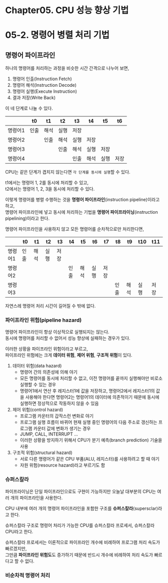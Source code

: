 # Chapter05. CPU 성능 향상 기법

# 05-2. 명령어 병렬 처리 기법

## 명령어 파이프라인

하나의 명령어를 처리하는 과정을 비슷한 시간 간격으로 나누어 보면,

1. 명령어 인출(Instruction Fetch)
2. 명령어 해석(Instruction Decode)
3. 명령어 실행(Execute Instruction)
4. 결과 저장(Write Back)

이 네 단계로 나눌 수 있다.

|      | t0 | t1 | t2 | t3 | t4 | t5 | t6 |
|------|----|----|----|----|----|----|----|
| 명령어1 | 인출 | 해석 | 실행 | 저장 |    |    |    |
| 명령어2 |    | 인출 | 해석 | 실행 | 저장 |    |    |
| 명령어3 |    |    | 인출 | 해석 | 실행 | 저장 |    |
| 명령어4 |    |    |    | 인출 | 해석 | 실행 | 저장 |

CPU는 같은 단계가 겹치지 않는다면 `각 단계를 동시에 실행`할 수 있다.

t1에서는 명령어 1, 2를 동시에 처리할 수 있고,  
t2에서는 명령어 1, 2, 3을 동시에 처리할 수 있다.

이렇게 명령어를 병렬 수행하는 것을 **명령어 파이프라인**(instruction pipeline)이라고 하고,  
명령어 파이프라인에 넣고 동시에 처리하는 기법을 **명령어 파이프라이닝**(instruction pipelining)이라고 한다.

명령어 파이프라인을 사용하지 않고 모든 명령어를 순차적으로만 처리한다면,

|      | t0 | t1 | t2 | t3 | t4 | t5 | t6 | t7 | t8 | t9 | t10 | t11 |
|------|----|----|----|----|----|----|----|----|----|----|-----|-----|
| 명령어1 | 인출 | 해석 | 실행 | 저장 |    |    |    |    |    |    |     |     |
| 명령어2 |    |    |    |    | 인출 | 해석 | 실행 | 저장 |    |    |     |     |
| 명령어3 |    |    |    |    |    |    |    |    | 인출 | 해석 | 실행  | 저장  |

자연스레 명령어 처리 시간이 길어질 수 밖에 없다.

### 파이프라인 위험(pipeline hazard)

명령어 파이프라인이 항상 이상적으로 실행되지는 않는다.  
동시에 명령어를 처리할 수 없어서 성능 향상에 실패하는 경우가 있다.

이러한 상황을 파이프라인 위험이라고 부르고,  
파이프라인 위험에는 크게 **데이터 위험**, **제어 위험**, **구조적 위험**이 있다.

1. 데이터 위험(data hazard)
    - 명령어 간의 의존성에 의해 야기
    - 모든 명령어를 동시에 처리할 수 없고, 이전 명령어를 끝까지 실행해야만 비로소 실행할 수 있는 경우
    - 명령어1에서 연산 후 레지스터1에 값을 저장하고, 명령어2에서 레지스터1의 값을 사용해야 한다면 명령어2는 명령어1의 데이터에 의존적이기 때문에 동시에 실행하면 정상적으로 작동하지 않을 수 있음
2. 제어 위험(control hazard)
    - 프로그램 카운터의 갑작스런 변화로 야기
    - 프로그램 실행 흐름이 바뀌어 현재 실행 중인 명령어의 다음 주소로 갱신하는 프로그램 카운터 값에 변화가 생기는 경우
    - JUMP, CALL, INTERRUPT ... 
    - 이러한 상황을 방지하기 위해서 CPU가 분기 예측(branch prediction) 기술을 사용
3. 구조적 위험(structural hazard)
    - 서로 다른 명령어가 같은 CPU 부품(ALU, 레지스터)를 사용하려고 할 때 야기
    - 자원 위험(resource hazard)라고 부르기도 함

### 슈퍼스칼라

파이프라이닝은 단일 파이프라인으로도 구현이 가능하지만 오늘날 대부분의 CPU는 여러 개의 파이프라인을 사용한다.

CPU 내부에 여러 개의 명령어 파이프라인을 포함한 구조를 **슈퍼스칼라**(supersclar)라고 한다.

슈퍼스칼라 구조로 명령어 처리가 가능한 CPU를 슈퍼스칼라 프로세서, 슈퍼스칼라 CPU라고 한다.

슈퍼스칼라 프로세서는 이론적으로 파이프라인 개수에 비례하여 프로그램 처리 속도가 빠르겠지만,  
그만큼 **파이프라인 위험도**도 증가하기 때문에 반드시 개수에 비례하여 처리 속도가 빠르다고 할 수 없다.

### 비순차적 명령어 처리

